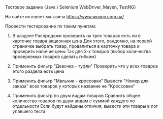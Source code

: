 Тестовое задание (Java / Selenium WebDriver, Maven, TestNG)

На сайте интернет магазина
https://www.woopy.com.ua/

Провести тестирование по таким пунктам:

1. В разделе Распродажи проверить на трех товарах есть ли в карточке товара акционная цена
Для этого, рандомно, на первой страничке выбрать товар, провалиться в карточку товара и проверить наличие цены
Так для 3-х товаров (выбор количества проверяемых товаров сделать гибким)

2. Применить фильтр "Девочка - туфли"
Проверить что у всех товаров этого раздела есть цена

3. Применить фильтр "Мальчик - кроссовки"
Вывести "Номер для заказа" всех товаров у которых название не "Кроссовки"

4. Применить фильтр по двум видам товаров
Сравнить общее количество товаров по двум видам с суммой каждого по отдельности
Если будут найдены отличия, вывести эти товары в лог упавшего теста
